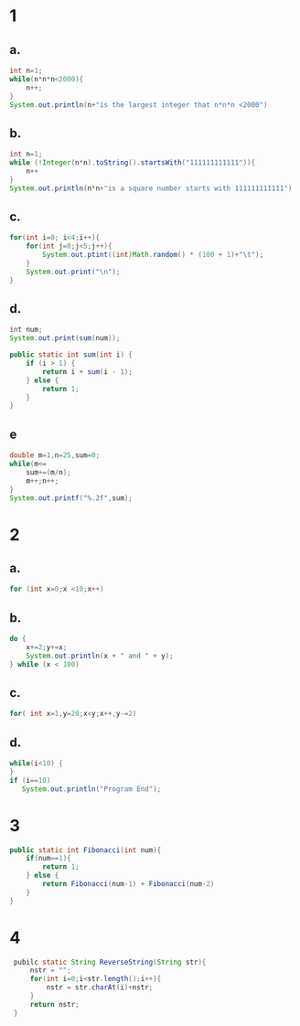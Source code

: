 # 1

## a.

~~~java
int n=1;
while(n*n*n<2000){
    n++;
}
System.out.println(n+"is the largest integer that n*n*n <2000")
~~~

## b.

~~~java
int n=1;
while (!Integer(n*n).toString().startsWith("111111111111")){
    n++
}
System.out.println(n*n+"is a square number starts with 111111111111")
~~~

## c.

~~~java
for(int i=0; i<4;i++){
    for(int j=0;j<5;j++){
        System.out.ptint((int)Math.random() * (100 + 1)+"\t");
    }
    System.out.print("\n");
}
~~~

## d.

~~~java
int num;
System.out.print(sum(num));

public static int sum(int i) {
    if (i > 1) {
        return i + sum(i - 1);
    } else {
        return 1;
    }
}
~~~

## e

~~~java
double m=1,n=25,sum=0;
while(m<=
    sum+=(m/n);
    m++;n++;
}
System.out.printf("%.2f",sum);
~~~

# 2

## a.

~~~java
for (int x=0;x <10;x++)
~~~

## b.

~~~java
do {
    x+=2;y+=x;
    System.out.println(x + " and " + y);
} while (x < 100)
~~~

## c.

~~~java
for( int x=1,y=20;x<y;x++,y-=2)
~~~

## d.

~~~java
while(i<10) {
}
if (i==10)
   System.out.println("Program End");
~~~

# 3

~~~java
public static int Fibonacci(int num){
    if(num==1){
        return 1;
    } else {
        return Fibonacci(num-1) + Fibonacci(num-2)
    }
}
~~~

# 4

~~~java
 pubilc static String ReverseString(String str){
     nstr = "";
     for(int i=0;i<str.length();i++){
         nstr = str.charAt(i)+nstr;
     }
     return nstr;
 }
~~~

